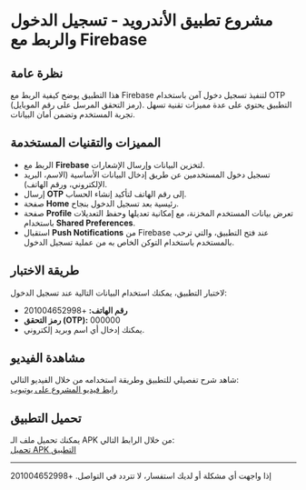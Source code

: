 # مشروع تطبيق الأندرويد - تسجيل الدخول والربط مع Firebase

## نظرة عامة  
هذا التطبيق يوضح كيفية الربط مع Firebase لتنفيذ تسجيل دخول آمن باستخدام OTP (رمز التحقق المرسل على رقم الموبايل). التطبيق يحتوي على عدة مميزات تقنية تسهل تجربة المستخدم وتضمن أمان البيانات.

## المميزات والتقنيات المستخدمة  
- الربط مع **Firebase** لتخزين البيانات وإرسال الإشعارات.  
- تسجيل دخول المستخدمين عن طريق إدخال البيانات الأساسية (الاسم، البريد الإلكتروني، ورقم الهاتف).  
- إرسال **OTP** إلى رقم الهاتف لتأكيد إنشاء الحساب.  
- صفحة **Home** رئيسية بعد تسجيل الدخول بنجاح.  
- صفحة **Profile** تعرض بيانات المستخدم المخزنة، مع إمكانية تعديلها وحفظ التعديلات باستخدام **Shared Preferences**.  
- استقبال **Push Notifications** من Firebase عند فتح التطبيق، والتي ترحب بالمستخدم باستخدام التوكن الخاص به من عملية تسجيل الدخول.

## طريقة الاختبار  
لاختبار التطبيق، يمكنك استخدام البيانات التالية عند تسجيل الدخول:  
- **رقم الهاتف:** +201004652998  
- **رمز التحقق (OTP):** 000000  
- يمكنك إدخال أي اسم وبريد إلكتروني.

## مشاهدة الفيديو  
شاهد شرح تفصيلي للتطبيق وطريقة استخدامه من خلال الفيديو التالي:  
[رابط فيديو المشروع على يوتيوب](https://youtu.be/MWHf6P7RW4g)

## تحميل التطبيق  
يمكنك تحميل ملف الـ APK من خلال الرابط التالي:  
[تحميل APK التطبيق](https://drive.google.com/file/d/1C_aHqgRuZuGpYvXBktk50KUxfJLl6_Xr/view?usp=sharing)

---

إذا واجهت أي مشكلة أو لديك استفسار، لا تتردد في التواصل.
+201004652998

